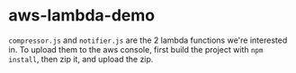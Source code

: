 # aws-lambda-demo

`compressor.js` and `notifier.js` are the 2 lambda functions we're interested in.
To upload them to the aws console, first build the project with `npm install`, then zip it, and upload the zip.
